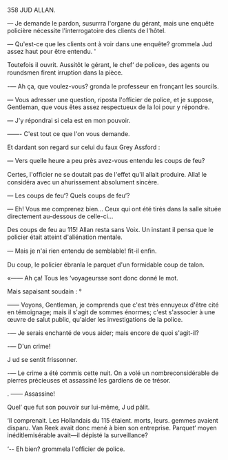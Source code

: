 358 JUD ALLAN.

— Je demande le pardon, susurrra l'organe du gérant, mais une enquête
policière nécessite l'interrogatoire des clients de l'hôtel.

— Qu'est-ce que les clients ont à voir dans une enquête? grommela Jud
assez haut pour être entendu. '

Toutefois il ouvrit. Aussitôt le gérant, le chef‘ de police», des agents ou
roundsmen ﬁrent irruption dans la pièce.

-— Ah ça, que voulez-vous? gronda le professeur en fronçant les sourcils.

— Vous adresser une question, riposta l'officier de police, et je suppose,
Gentleman, que vous êtes assez respectueux de la loi pour y répondre.

— J'y répondrai si cela est en mon pouvoir.

——- C'est tout ce que l'on vous demande.

Et dardant son regard sur celui du faux Grey Assford :

— Vers quelle heure a peu près avez-vous entendu les coups de feu?

Certes, l'ofﬁcier ne se doutait pas de l'effet qu'il allait produire. Alla! le
considéra avec un ahurissement absolument sincère.

— Les coups de feu‘? Quels coups de feu‘?

— Eh! Vous me comprenez bien... Ceux qui ont été tirés dans la salle
située directement au-dessous de celle-ci...

Des coups de feu au 115! Allan resta sans Voix. Un instant il pensa que le
policier était atteint d'aliénation mentale.

— Mais je n'ai rien entendu de semblable! ﬁt-il enﬁn.

Du coup, le policier ébranla le parquet d'un formidable coup de talon.

«—— Ah ça! Tous les ‘voyageursse sont donc donné le mot.

Mais sapaisant soudain : °

—— Voyons, Gentleman, je comprends que c'est très ennuyeux d'être cité en
témoignage; mais il s'agit de sommes énormes; c'est s'associer à une œuvre
de salut public, qu'aider les investigations de la police.

-— Je serais enchanté de vous aider; mais encore de quoi s'agit-il?

-— D'un crime!

J ud se sentit frissonner.

-— Le crime a été commis cette nuit. On a volé un nombreconsidérable de
pierres précieuses et assassiné les gardiens de ce trésor.

. —— Assassine!

Quel’ que fut son pouvoir sur lui-même, J ud pâlit.

‘Il comprenait. Les Hollandais du 115 étaient. morts, leurs. gemmes avaient
disparu. Van Reek avait donc mené à bien son entreprise. Parquet‘ moyen
inéditlemisérable avait—il dépisté la surveillance?

‘-- Eh bien? grommela l'ofﬁcier de police.

